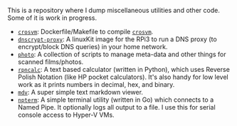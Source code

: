 This is a repository where I dump miscellaneous utilities and other
code. Some of it is work in progress.

- [`crosvm`](./crosvm): Dockerfile/Makefile to compile
  [`crosvm`](https://chromium.googlesource.com/chromiumos/platform/crosvm/).
- [`dnscrypt-proxy`](./dnscrypt-proxy): A linuxKit image for the RPi3
  to run a DNS proxy (to encrypt/block DNS queries) in your home network.
- [`photo`](./photo): A collection of scripts to manage meta-data and
  other things for scanned films/photos.
- [`rpncalc`](./rpncalc): A text based calculator (written in Python),
  which uses Reverse Polish Notation (like HP pocket
  calculators). It's also handy for low level work as it prints
  numbers in decimal, hex, and binary.
- [`mdv`](./mdv): A super simple text markdown viewer.
- [`npterm`](./win-npterm): A simple terminal utility (written in Go)
  which connects to a Named Pipe. It optionally logs all output to a
  file. I use this for serial console access to Hyper-V VMs.
  
